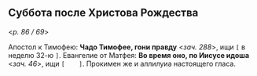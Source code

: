 ## Суббота после Христова Рождества

<*p. 86 / 69*>
 
Апостол к Тимофею: **Чадо Тимофее, гони правду** <*зач. 288*>, ищи `[` в неделю 32-ю `]`. 
Евангелие от Матфея: **Во время оно, по Иисусе идоша** <*зач. 46*>, ищи `[    ]`. 
Прокимен же и аллилуиа настоящего гласа. 
